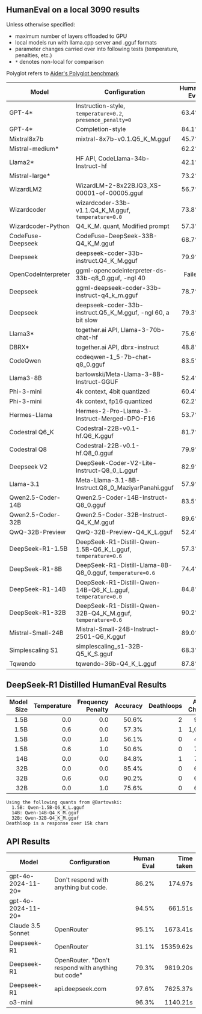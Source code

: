 ## HumanEval on a local 3090 results

Unless otherwise specified:
- maximum number of layers offloaded to GPU
- local models run with llama.cpp server and .gguf formats
- parameter changes carried over into following tests (temperature, penalties, etc.)
- `*` denotes non-local for comparison

Polyglot refers to [Aider's Polyglot benchmark](https://aider.chat/docs/leaderboards/)

| Model               | Configuration                                                  | Human Eval | Time taken | Polyglot |
|---------------------|----------------------------------------------------------------|-----------:|-----------:|---------:|
| GPT-4*              | Instruction-style, `temperature=0.2`, `presence_penalty=0`     |     63.4%  |            |         |
| GPT-4*              | Completion-style                                               |     84.1%  |            |         |
| Mixtral8x7b         | mixtral-8x7b-v0.1.Q5_K_M.gguf                                  |     45.7%  |            |         |
| Mistral-medium*     |                                                                |     62.2%  |            |         |
| Llama2*             | HF API, CodeLlama-34b-Instruct-hf                              |     42.1%  |            |         |
| Mistral-large*      |                                                                |     73.2%  |            |         |
| WizardLM2           | WizardLM-2-8x22B.IQ3_XS-00001-of-00005.gguf                    |     56.7%  |            |         |
| Wizardcoder         | wizardcoder-33b-v1.1.Q4_K_M.gguf, `temperature=0.0`            |     73.8%  |            |         |
| Wizardcoder-Python  | Q4_K_M. quant, Modified prompt                                 |     57.3%  |            |         |
| CodeFuse-Deepseek   | CodeFuse-DeepSeek-33B-Q4_K_M.gguf                              |     68.7%  |            |         |
| Deepseek            | deepseek-coder-33b-instruct.Q4_K_M.gguf                        |     79.9%  |            |         |
| OpenCodeInterpreter | ggml-opencodeinterpreter-ds-33b-q8_0.gguf, -ngl 40             |    Failed  |            |         |
| Deepseek            | ggml-deepseek-coder-33b-instruct-q4_k_m.gguf                   |     78.7%  |            |         |
| Deepseek            | deepseek-coder-33b-instruct.Q5_K_M.gguf, -ngl 60, a bit slow   |     79.3%  |            |         |
| Llama3*             | together.ai API, Llama-3-70b-chat-hf                           |     75.6%  |            |         |
| DBRX*               | together.ai API, dbrx-instruct                                 |     48.8%  |            |         |
| CodeQwen            | codeqwen-1_5-7b-chat-q8_0.gguf                                 |     83.5%  |            |         |
| Llama3-8B           | bartowski/Meta-Llama-3-8B-Instruct-GGUF                        |     52.4%  |            |         |
| Phi-3-mini          | 4k context, 4bit quantized                                     |     60.4%  |            |         |
| Phi-3-mini          | 4k context, fp16 quantized                                     |     62.2%  |            |         |
| Hermes-Llama        | Hermes-2-Pro-Llama-3-Instruct-Merged-DPO-F16                   |     53.7%  |            |         |
| Codestral Q6_K      | Codestral-22B-v0.1-hf.Q6_K.gguf                                |     81.7%  |    812.53s |         |
| Codestral Q8        | Codestral-22B-v0.1-hf.Q8_0.gguf                                |     79.9%  |   2918.51s |         |
| Deepseek V2         | DeepSeek-Coder-V2-Lite-Instruct-Q8_0_L.gguf                    |     82.9%  |    378.86s |         |
| Llama-3.1           | Meta-Llama-3.1-8B-Instruct.Q8_0_MaziyarPanahi.gguf             |     57.9%  |    304.09s |         |
| Qwen2.5-Coder-14B   | Qwen2.5-Coder-14B-Instruct-Q8_0.gguf                           |     83.5%  |    409.90s |         |
| Qwen2.5-Coder-32B   | Qwen2.5-Coder-32B-Instruct-Q4_K_M.gguf                         |     89.6%  |    375.33s |         |
| QwQ-32B-Preview     | QwQ-32B-Preview-Q4_K_L.gguf                                    |     52.4%  |  11660.46s |         |
| DeepSeek-R1-1.5B    | DeepSeek-R1-Distill-Qwen-1.5B-Q6_K_L.gguf, `temperature=0.6`   |     57.3%  |   4154.71s |         |
| DeepSeek-R1-8B      | DeepSeek-R1-Distill-Llama-8B-Q8_0.gguf, `temperature=0.6`      |     74.4%  |   8836.76s |         |
| DeepSeek-R1-14B     | DeepSeek-R1-Distill-Qwen-14B-Q6_K_L.gguf, `temperature=0.0`    |     84.8%  |  10444.61s |         |
| DeepSeek-R1-32B     | DeepSeek-R1-Distill-Qwen-32B-Q4_K_M.gguf, `temperature=0.6`    |     90.2%  |  12861.13s |     5.3 |
| Mistral-Small-24B   | Mistral-Small-24B-Instruct-2501-Q6_K.gguf                      |     89.0%  |   2365.32s |         |
| Simplescaling S1    | simplescaling_s1-32B-Q5_K_S.gguf                               |     68.3%  |   1140.21s |         |
| Tqwendo             | tqwendo-36b-Q4_K_L.gguf                                        |     87.8%  |   1916.67s |         |

## DeepSeek-R1 Distilled HumanEval Results

| Model Size | Temperature | Frequency Penalty | Accuracy  | Deathloops | Avg. Chars | Speed (s) |
|-----------:|------------:|------------------:|----------:|-----------:|-----------:|-----------:|
| 1.5B       | 0.0         | 0.0               | 50.6%     | 2          | 946        |  4,442    |
| 1.5B       | 0.6         | 0.0               | 57.3%     | 1          | 1,003      |  4,155    |
| 1.5B       | 0.0         | 1.0               | 56.1%     | 0          | 417        |  5,501    |
| 1.5B       | 0.6         | 1.0               | 50.6%     | 0          | 792        |  4,828    |
| 14B        | 0.0         | 0.0               | 84.8%     | 1          | 759        |  10,445   |
| 32B        | 0.0         | 0.0               | 85.4%     | 0          | 603        |  15,655   |
| 32B        | 0.6         | 0.0               | 90.2%     | 0          | 698        |  12,861   |
| 32B        | 0.0         | 1.0               | 75.6%     | 0          | 645        |  17,182   |

```
Using the following quants from @Bartowski:
  1.5B: Qwen-1.5B-Q6_K_L.gguf
  14B: Qwen-14B-Q4_K_M.gguf
  32B: Qwen-32B-Q4_K_M.gguf
Deathloop is a response over 15k chars
```

## API Results

| Model              | Configuration                                                  | Human Eval | Time taken |
|--------------------|----------------------------------------------------------------|-----------:|-----------:|
| gpt-4o-2024-11-20* | Don't respond with anything but code.                          |     86.2%  |    174.97s |
| gpt-4o-2024-11-20* |                                                                |     94.5%  |    661.51s |
| Claude 3.5 Sonnet  | OpenRouter                                                     |     95.1%  |   1673.41s |
| Deepseek-R1        | OpenRouter                                                     |     31.1%  |  15359.62s |
| Deepseek-R1        | OpenRouter. "Don't respond with anything but code"             |     79.3%  |   9819.20s |
| Deepseek-R1        | api.deepseek.com                                               |     97.6%  |   7625.37s |
| o3-mini            |                                                                |     96.3%  |   1140.21s |
